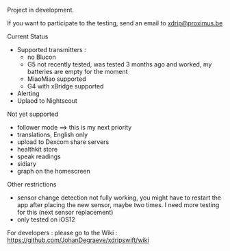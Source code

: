 Project in development.

If you want to participate to the testing, send an email to xdrip@proximus.be

Current Status
- Supported transmitters :
    - no Blucon
    - G5 not recently tested, was tested 3 months ago and worked, my batteries are empty for the moment
    - MiaoMiao supported
    - G4 with xBridge supported
- Alerting
- Uplaod to Nightscout

Not yet supported
- follower mode ==> this is my next priority
- translations, English only
- upload to Dexcom share servers
- healthkit store
- speak readings
- sidiary
- graph on the homescreen

Other restrictions
- sensor change detection not fully working, you might have to restart the app after placing the new sensor, maybe two times. I need more testing for this (next sensor replacement)
- only tested on iOS12

For developers : please go to the Wiki : https://github.com/JohanDegraeve/xdripswift/wiki
